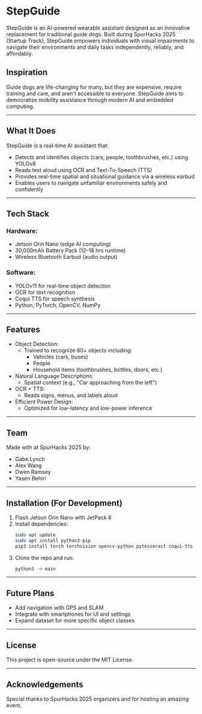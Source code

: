 # StepGuide

StepGuide is an AI-powered wearable assistant designed as an innovative replacement for traditional guide dogs. Built during SpurHacks 2025 (Startup Track), StepGuide empowers individuals with visual impairments to navigate their environments and daily tasks independently, reliably, and affordably.

## Inspiration

Guide dogs are life-changing for many, but they are expensive, require training and care, and aren't accessible to everyone. StepGuide aims to democratize mobility assistance through modern AI and embedded computing.

---

## What It Does

StepGuide is a real-time AI assistant that:

- Detects and identifies objects (cars, people, toothbrushes, etc.) using YOLOv8
- Reads text aloud using OCR and Text-To-Speech (TTS)
- Provides real-time spatial and situational guidance via a wireless earbud
- Enables users to navigate unfamiliar environments safely and confidently

---

## Tech Stack

### Hardware:
- Jetson Orin Nano (edge AI computing)
- 30,000mAh Battery Pack (12–18 hrs runtime)
- Wireless Bluetooth Earbud (audio output)

### Software:
- YOLOv11 for real-time object detection
- OCR for text recognition
- Coqui TTS for speech synthesis
- Python, PyTorch, OpenCV, NumPy

---

## Features

- Object Detection:
  - Trained to recognize 80+ objects including:
    - Vehicles (cars, buses)
    - People
    - Household items (toothbrushes, bottles, doors, etc.)
- Natural Language Descriptions:
  - Spatial context (e.g., "Car approaching from the left")
- OCR + TTS:
  - Reads signs, menus, and labels aloud
- Efficient Power Design:
  - Optimized for low-latency and low-power inference

---

## Team

Made with at SpurHacks 2025 by:

- Gabe Lynch
- Alex Wang
- Owen Ramsey
- Yasen Behiri

---

## Installation (For Development)

1. Flash Jetson Orin Nano with JetPack 6
2. Install dependencies:
   ```bash
   sudo apt update
   sudo apt install python3-pip
   pip3 install torch torchvision opencv-python pytesseract coqui-tts ultralytics
   ```
3. Clone the repo and run:
   ```bash
   python3 -m main
   ```

---

## Future Plans

- Add navigation with GPS and SLAM
- Integrate with smartphones for UI and settings
- Expand dataset for more specific object classes

---

## License

This project is open-source under the MIT License.

---

## Acknowledgements

Special thanks to SpurHacks 2025 organizers and for hosting an amazing event.
